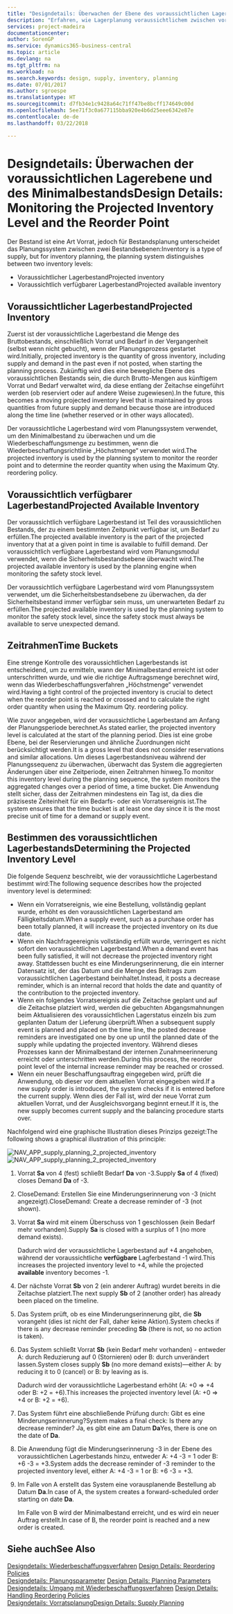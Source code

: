 ```yaml
---
title: "Designdetails: Überwachen der Ebene des voraussichtlichen Lagerbestands und des Minimalbestands | Microsoft Docs"
description: "Erfahren, wie Lagerplanung voraussichtlichem zwischen voraussichtlichen Lagerbestand und voraussichtlich verfügbaren Lagerbestandebenen unterscheidet."
services: project-madeira
documentationcenter: 
author: SorenGP
ms.service: dynamics365-business-central
ms.topic: article
ms.devlang: na
ms.tgt_pltfrm: na
ms.workload: na
ms.search.keywords: design, supply, inventory, planning
ms.date: 07/01/2017
ms.author: sgroespe
ms.translationtype: HT
ms.sourcegitcommit: d7fb34e1c9428a64c71ff47be8bcff174649c00d
ms.openlocfilehash: 5ee71f3c0a677115bba920e4b6d25eee6342e87e
ms.contentlocale: de-de
ms.lasthandoff: 03/22/2018

---
```

# <a name="design-details-monitoring-the-projected-inventory-level-and-the-reorder-point"></a><span data-ttu-id="10856-103">Designdetails: Überwachen der voraussichtlichen Lagerebene und des Minimalbestands</span><span class="sxs-lookup"><span data-stu-id="10856-103">Design Details: Monitoring the Projected Inventory Level and the Reorder Point</span></span>
<span data-ttu-id="10856-104">Der Bestand ist eine Art Vorrat, jedoch für Bestandsplanung unterscheidet das Planungssystem zwischen zwei Bestandsebenen:</span><span class="sxs-lookup"><span data-stu-id="10856-104">Inventory is a type of supply, but for inventory planning, the planning system distinguishes between two inventory levels:</span></span>  

* <span data-ttu-id="10856-105">Voraussichtlicher Lagerbestand</span><span class="sxs-lookup"><span data-stu-id="10856-105">Projected inventory</span></span>  
* <span data-ttu-id="10856-106">Voraussichtlich verfügbarer Lagerbestand</span><span class="sxs-lookup"><span data-stu-id="10856-106">Projected available inventory</span></span>  

## <a name="projected-inventory"></a><span data-ttu-id="10856-107">Voraussichtlicher Lagerbestand</span><span class="sxs-lookup"><span data-stu-id="10856-107">Projected Inventory</span></span>  
<span data-ttu-id="10856-108">Zuerst ist der voraussichtliche Lagerbestand die Menge des Bruttobestands, einschließlich Vorrat und Bedarf in der Vergangenheit (selbst wenn nicht gebucht), wenn der Planungsprozess gestartet wird.</span><span class="sxs-lookup"><span data-stu-id="10856-108">Initially, projected inventory is the quantity of gross inventory, including supply and demand in the past even if not posted, when starting the planning process.</span></span> <span data-ttu-id="10856-109">Zukünftig wird dies eine bewegliche Ebene des voraussichtlichen Bestands sein, die durch Brutto-Mengen aus künftigem Vorrat und Bedarf verwaltet wird, da diese entlang der Zeitachse eingeführt werden (ob reserviert oder auf andere Weise zugewiesen).</span><span class="sxs-lookup"><span data-stu-id="10856-109">In the future, this becomes a moving projected inventory level that is maintained by gross quantities from future supply and demand because those are introduced along the time line (whether reserved or in other ways allocated).</span></span>  

<span data-ttu-id="10856-110">Der voraussichtliche Lagerbestand wird vom Planungssystem verwendet, um den Minimalbestand zu überwachen und um die Wiederbeschaffungsmenge zu bestimmen, wenn die Wiederbeschaffungsrichtlinie „Höchstmenge“ verwendet wird.</span><span class="sxs-lookup"><span data-stu-id="10856-110">The projected inventory is used by the planning system to monitor the reorder point and to determine the reorder quantity when using the Maximum Qty. reordering policy.</span></span>  

## <a name="projected-available-inventory"></a><span data-ttu-id="10856-111">Voraussichtlich verfügbarer Lagerbestand</span><span class="sxs-lookup"><span data-stu-id="10856-111">Projected Available Inventory</span></span>  
<span data-ttu-id="10856-112">Der voraussichtlich verfügbare Lagerbestand ist Teil des voraussichtlichen Bestands, der zu einem bestimmten Zeitpunkt verfügbar ist, um Bedarf zu erfüllen.</span><span class="sxs-lookup"><span data-stu-id="10856-112">The projected available inventory is the part of the projected inventory that at a given point in time is available to fulfill demand.</span></span> <span data-ttu-id="10856-113">Der voraussichtlich verfügbare Lagerbestand wird vom Planungsmodul verwendet, wenn die Sicherheitsbestandsebene überwacht wird.</span><span class="sxs-lookup"><span data-stu-id="10856-113">The projected available inventory is used by the planning engine when monitoring the safety stock level.</span></span>  

<span data-ttu-id="10856-114">Der voraussichtlich verfügbare Lagerbestand wird vom Planungssystem verwendet, um die Sicherheitsbestandsebene zu überwachen, da der Sicherheitsbestand immer verfügbar sein muss, um unerwarteten Bedarf zu erfüllen.</span><span class="sxs-lookup"><span data-stu-id="10856-114">The projected available inventory is used by the planning system to monitor the safety stock level, since the safety stock must always be available to serve unexpected demand.</span></span>  

## <a name="time-buckets"></a><span data-ttu-id="10856-115">Zeitrahmen</span><span class="sxs-lookup"><span data-stu-id="10856-115">Time Buckets</span></span>  
<span data-ttu-id="10856-116">Eine strenge Kontrolle des voraussichtlichen Lagerbestands ist entscheidend, um zu ermitteln, wann der Minimalbestand erreicht ist oder unterschritten wurde, und wie die richtige Auftragsmenge berechnet wird, wenn das Wiederbeschaffungsverfahren „Höchstmenge“ verwendet wird.</span><span class="sxs-lookup"><span data-stu-id="10856-116">Having a tight control of the projected inventory is crucial to detect when the reorder point is reached or crossed and to calculate the right order quantity when using the Maximum Qty. reordering policy.</span></span>  

<span data-ttu-id="10856-117">Wie zuvor angegeben, wird der voraussichtliche Lagerbestand am Anfang der Planungsperiode berechnet.</span><span class="sxs-lookup"><span data-stu-id="10856-117">As stated earlier, the projected inventory level is calculated at the start of the planning period.</span></span> <span data-ttu-id="10856-118">Dies ist eine grobe Ebene, bei der Reservierungen und ähnliche Zuordnungen nicht berücksichtigt werden.</span><span class="sxs-lookup"><span data-stu-id="10856-118">It is a gross level that does not consider reservations and similar allocations.</span></span> <span data-ttu-id="10856-119">Um dieses Lagerbestandsniveau während der Planungssequenz zu überwachen, überwacht das System die aggregierten Änderungen über eine Zeitperiode, einen Zeitrahmen hinweg.</span><span class="sxs-lookup"><span data-stu-id="10856-119">To monitor this inventory level during the planning sequence, the system monitors the aggregated changes over a period of time, a time bucket.</span></span> <span data-ttu-id="10856-120">Die Anwendung stellt sicher, dass der Zeitrahmen mindestens ein Tag ist, da dies die präziseste Zeiteinheit für ein Bedarfs- oder ein Vorratsereignis ist.</span><span class="sxs-lookup"><span data-stu-id="10856-120">The system ensures that the time bucket is at least one day since it is the most precise unit of time for a demand or supply event.</span></span>  

## <a name="determining-the-projected-inventory-level"></a><span data-ttu-id="10856-121">Bestimmen des voraussichtlichen Lagerbestands</span><span class="sxs-lookup"><span data-stu-id="10856-121">Determining the Projected Inventory Level</span></span>  
<span data-ttu-id="10856-122">Die folgende Sequenz beschreibt, wie der voraussichtliche Lagerbestand bestimmt wird:</span><span class="sxs-lookup"><span data-stu-id="10856-122">The following sequence describes how the projected inventory level is determined:</span></span>  

* <span data-ttu-id="10856-123">Wenn ein Vorratsereignis, wie eine Bestellung, vollständig geplant wurde, erhöht es den voraussichtlichen Lagerbestand am Fälligkeitsdatum.</span><span class="sxs-lookup"><span data-stu-id="10856-123">When a supply event, such as a purchase order has been totally planned, it will increase the projected inventory on its due date.</span></span>  
* <span data-ttu-id="10856-124">Wenn ein Nachfrageereignis vollständig erfüllt wurde, verringert es nicht sofort den voraussichtlichen Lagerbestand.</span><span class="sxs-lookup"><span data-stu-id="10856-124">When a demand event has been fully satisfied, it will not decrease the projected inventory right away.</span></span> <span data-ttu-id="10856-125">Stattdessen bucht es eine Minderungserinnerung, die ein interner Datensatz ist, der das Datum und die Menge des Beitrags zum voraussichtlichen Lagerbestand beinhaltet.</span><span class="sxs-lookup"><span data-stu-id="10856-125">Instead, it posts a decrease reminder, which is an internal record that holds the date and quantity of the contribution to the projected inventory.</span></span>  
* <span data-ttu-id="10856-126">Wenn ein folgendes Vorratsereignis auf die Zeitachse geplant und auf die Zeitachse platziert wird, werden die gebuchten Abgangsmahnungen beim Aktualisieren des voraussichtlichen Lagerstatus einzeln bis zum geplanten Datum der Lieferung überprüft.</span><span class="sxs-lookup"><span data-stu-id="10856-126">When a subsequent supply event is planned and placed on the time line, the posted decrease reminders are investigated one by one up until the planned date of the supply while updating the projected inventory.</span></span> <span data-ttu-id="10856-127">Während dieses Prozesses kann der Minimalbestand der internen Zunahmeerinnerung erreicht oder unterschritten werden.</span><span class="sxs-lookup"><span data-stu-id="10856-127">During this process, the reorder point level of the internal increase reminder may be reached or crossed.</span></span>  
* <span data-ttu-id="10856-128">Wenn ein neuer Beschaffungsauftrag eingegeben wird, prüft die Anwendung, ob dieser vor dem aktuellen Vorrat eingegeben wird.</span><span class="sxs-lookup"><span data-stu-id="10856-128">If a new supply order is introduced, the system checks if it is entered before the current supply.</span></span> <span data-ttu-id="10856-129">Wenn dies der Fall ist, wird der neue Vorrat zum aktuellen Vorrat, und der Ausgleichsvorgang beginnt erneut.</span><span class="sxs-lookup"><span data-stu-id="10856-129">If it is, the new supply becomes current supply and the balancing procedure starts over.</span></span>  

<span data-ttu-id="10856-130">Nachfolgend wird eine graphische Illustration dieses Prinzips gezeigt:</span><span class="sxs-lookup"><span data-stu-id="10856-130">The following shows a graphical illustration of this principle:</span></span>  

<span data-ttu-id="10856-131">![](media/nav_app_supply_planning_2_projected_inventory.png "NAV_APP_supply_planning_2_projected_inventory")</span><span class="sxs-lookup"><span data-stu-id="10856-131">![](media/nav_app_supply_planning_2_projected_inventory.png "NAV_APP_supply_planning_2_projected_inventory")</span></span>  

1. <span data-ttu-id="10856-132">Vorrat **Sa** von 4 (fest) schließt Bedarf **Da** von -3.</span><span class="sxs-lookup"><span data-stu-id="10856-132">Supply **Sa** of 4 (fixed) closes Demand **Da** of -3.</span></span>  
2. <span data-ttu-id="10856-133">CloseDemand: Erstellen Sie eine Minderungserinnerung von -3 (nicht angezeigt).</span><span class="sxs-lookup"><span data-stu-id="10856-133">CloseDemand: Create a decrease reminder of -3 (not shown).</span></span>  
3. <span data-ttu-id="10856-134">Vorrat **Sa** wird mit einem Überschuss von 1 geschlossen (kein Bedarf mehr vorhanden).</span><span class="sxs-lookup"><span data-stu-id="10856-134">Supply **Sa** is closed with a surplus of 1 (no more demand exists).</span></span>  

     <span data-ttu-id="10856-135">Dadurch wird der voraussichtliche Lagerbestand auf +4 angehoben, während der voraussichtliche **verfügbare** Lagferbestand -1 wird.</span><span class="sxs-lookup"><span data-stu-id="10856-135">This increases the projected inventory level to +4, while the projected **available** inventory becomes -1.</span></span>  

4. <span data-ttu-id="10856-136">Der nächste Vorrat **Sb** von 2 (ein anderer Auftrag) wurdet bereits in die Zeitachse platziert.</span><span class="sxs-lookup"><span data-stu-id="10856-136">The next supply **Sb** of 2 (another order) has already been placed on the timeline.</span></span>  
5. <span data-ttu-id="10856-137">Das System prüft, ob es eine Minderungserinnerung gibt, die **Sb** vorangeht (dies ist nicht der Fall, daher keine Aktion).</span><span class="sxs-lookup"><span data-stu-id="10856-137">System checks if there is any decrease reminder preceding **Sb** (there is not, so no action is taken).</span></span>  
6. <span data-ttu-id="10856-138">Das System schließt Vorrat **Sb** (kein Bedarf mehr vorhanden) - entweder A: durch Reduzierung auf 0 (Stornieren) oder B: durch unverändert lassen.</span><span class="sxs-lookup"><span data-stu-id="10856-138">System closes supply **Sb** (no more demand exists)—either A: by reducing it to 0 (cancel) or B: by leaving as is.</span></span>  

     <span data-ttu-id="10856-139">Dadurch wird der voraussichtliche Lagerbestand erhöht (A: +0 => +4 oder B: +2 = +6).</span><span class="sxs-lookup"><span data-stu-id="10856-139">This increases the projected inventory level (A: +0 => +4 or B: +2 = +6).</span></span>  

7. <span data-ttu-id="10856-140">Das System führt eine abschließende Prüfung durch: Gibt es eine Minderungserinnerung?</span><span class="sxs-lookup"><span data-stu-id="10856-140">System makes a final check: Is there any decrease reminder?</span></span> <span data-ttu-id="10856-141">Ja, es gibt eine am Datum **Da**</span><span class="sxs-lookup"><span data-stu-id="10856-141">Yes, there is one on the date of **Da**.</span></span>  
8. <span data-ttu-id="10856-142">Die Anwendung fügt die Minderungserinnerung -3 in der Ebene des voraussichtlichen Lagerbestands hinzu, entweder A: +4 -3 = 1 oder B: +6 -3 = +3.</span><span class="sxs-lookup"><span data-stu-id="10856-142">System adds the decrease reminder of -3 reminder to the projected inventory level, either A: +4 -3 = 1 or B: +6 -3 = +3.</span></span>  
9. <span data-ttu-id="10856-143">Im Falle von A erstellt das System eine vorausplanende Bestellung ab Datum **Da**.</span><span class="sxs-lookup"><span data-stu-id="10856-143">In case of A, the system creates a forward-scheduled order starting on date **Da**.</span></span>  

     <span data-ttu-id="10856-144">Im Falle von B wird der Minimalbestand erreicht, und es wird ein neuer Auftrag erstellt.</span><span class="sxs-lookup"><span data-stu-id="10856-144">In case of B, the reorder point is reached and a new order is created.</span></span>  

## <a name="see-also"></a><span data-ttu-id="10856-145">Siehe auch</span><span class="sxs-lookup"><span data-stu-id="10856-145">See Also</span></span>  
<span data-ttu-id="10856-146">[Designdetails: Wiederbeschaffungsverfahren](design-details-reordering-policies.md) </span><span class="sxs-lookup"><span data-stu-id="10856-146">[Design Details: Reordering Policies](design-details-reordering-policies.md) </span></span>  
<span data-ttu-id="10856-147">[Designdetails: Planungsparameter](design-details-planning-parameters.md) </span><span class="sxs-lookup"><span data-stu-id="10856-147">[Design Details: Planning Parameters](design-details-planning-parameters.md) </span></span>  
<span data-ttu-id="10856-148">[Designdetails: Umgang mit Wiederbeschaffungsverfahren](design-details-handling-reordering-policies.md) </span><span class="sxs-lookup"><span data-stu-id="10856-148">[Design Details: Handling Reordering Policies](design-details-handling-reordering-policies.md) </span></span>  
[<span data-ttu-id="10856-149">Designdetails: Vorratsplanung</span><span class="sxs-lookup"><span data-stu-id="10856-149">Design Details: Supply Planning</span></span>](design-details-supply-planning.md)

